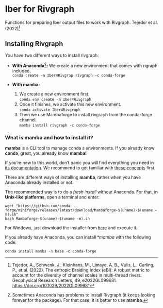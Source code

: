 # Iber for Rivgraph
Functions for preparing Iber output files to work with Rivgraph. Tejedor et al. (2022)[^1]

## Installing Rivgraph  

You have two different ways to install rivgraph:

- **With Anaconda[^2]:** We create a new environment that comes with rigraph included.  
`conda create -n Iber4Rivgrap rivgraph -c conda-forge`  

- **With mamba:**
  1. We create a new environment first.  
  `conda env create -n Iber4Rivgraph`  
  2. Once it finishes, we activate this new environment.  
  `conda activate Iber4Rivgraph`  
  3. Then we use Mambaforge to install rivgraph from the conda-forge channel.  
  `mamba install rivgraph -c conda-forge`



### **What is mamba and how to install it?**

**mamba** is a CLI tool to manage conda s environments. If you already know **conda**, great, you already know **mamba!**

If you’re new to this world, don’t panic you will find everything you need in [its documentation](https://mamba.readthedocs.io/en/latest/user_guide/mamba.html#mamba). We recommend to get familiar with [these concepts](https://mamba.readthedocs.io/en/latest/user_guide/concepts.html#concepts) first.

There are different ways of installing **mamba**, rather when you have Anaconda already installed or not. 

The recommended way is to do a *fresh install* without Anaconda. For that, in **Unix-like platforms**, open a terminal and enter:

```raw
wget "https://github.com/conda-forge/miniforge/releases/latest/download/Mambaforge-$(uname)-$(uname -m).sh"
bash Mambaforge-$(uname)-$(uname -m).sh
```  
For Windows, just download the installer from [here](https://github.com/conda-forge/miniforge#mambaforge) and execute it.

If you already have Anaconda, you can install **mamba* with the following code:
```
conda install mamba -n base -c conda-forge
```
[^2]: Sometimes Anaconda has problems to install Rivgraph (it keeps looking forever for the package). For that case, it is better to use **mamba**.
[^1]: Tejedor, A., Schwenk, J., Kleinhans, M., Limaye, A. B., Vulis, L., Carling, P., et al. (2022). The entropic Braiding Index (eBI): A robust metric to account for the diversity of channel scales in multi-thread rivers. Geophysical Research Letters, 49, e2022GL099681. https://doi.org/10.1029/2022GL099681
